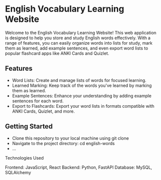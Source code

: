 # English Vocabulary Learning Website

Welcome to the English Vocabulary Learning Website! This web application is designed to help you store and study English words effectively. With a range of features, you can easily organize words into lists for study, mark them as learned, add example sentences, and even export word lists to popular flashcard apps like ANKI Cards and Quizlet.

## Features

- Word Lists: Create and manage lists of words for focused learning.
- Learned Marking: Keep track of the words you've learned by marking them as learned.
- Example Sentences: Enhance your understanding by adding example sentences for each word.
- Export to Flashcards: Export your word lists in formats compatible with ANKI Cards, Quizlet, and more.

## Getting Started

- Clone this repository to your local machine using git clone <add repo url>
- Navigate to the project directory: cd english-words
- ... <add next steps>


Technologies Used

Frontend: JavaScript, React
Backend: Python, FastAPI
Database: MySQL, SQLAlchemy
